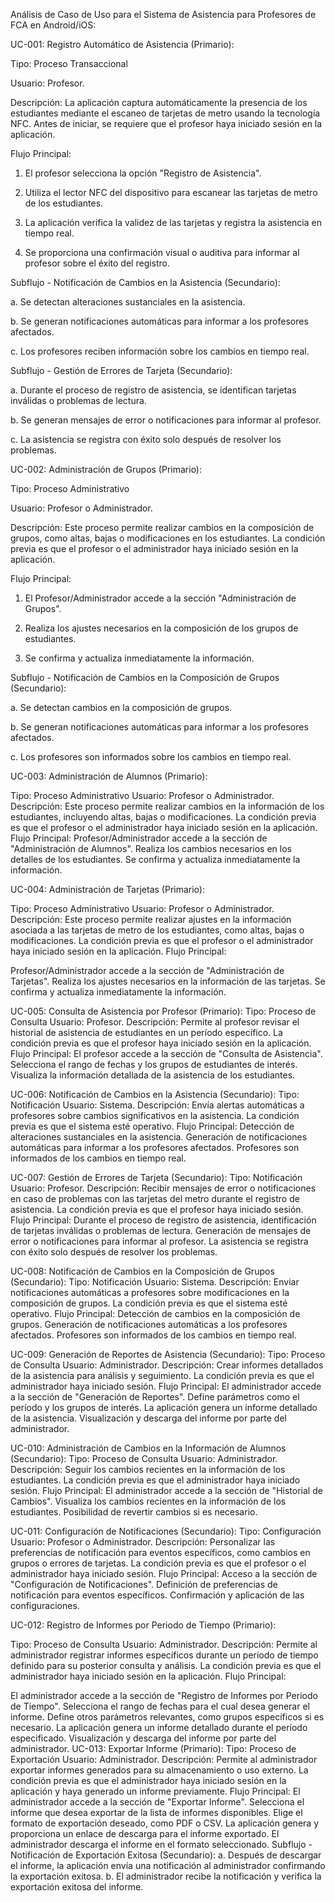 Análisis de Caso de Uso para el Sistema de Asistencia para Profesores de FCA en Android/iOS:

UC-001: Registro Automático de Asistencia (Primario):

Tipo: Proceso Transaccional

Usuario: Profesor.

Descripción: La aplicación captura automáticamente la presencia de los estudiantes mediante el escaneo de tarjetas de metro usando la tecnología NFC. Antes de iniciar, se requiere que el profesor haya iniciado sesión en la aplicación.

Flujo Principal:

1. El profesor selecciona la opción "Registro de Asistencia".

2. Utiliza el lector NFC del dispositivo para escanear las tarjetas de metro de los estudiantes.

3. La aplicación verifica la validez de las tarjetas y registra la asistencia en tiempo real.

4. Se proporciona una confirmación visual o auditiva para informar al profesor sobre el éxito del registro.

Subflujo - Notificación de Cambios en la Asistencia (Secundario):

a. Se detectan alteraciones sustanciales en la asistencia.

b. Se generan notificaciones automáticas para informar a los profesores afectados.

c. Los profesores reciben información sobre los cambios en tiempo real.

Subflujo - Gestión de Errores de Tarjeta (Secundario):

a. Durante el proceso de registro de asistencia, se identifican tarjetas inválidas o problemas de lectura.

b. Se generan mensajes de error o notificaciones para informar al profesor.

c. La asistencia se registra con éxito solo después de resolver los problemas.


UC-002: Administración de Grupos (Primario):

Tipo: Proceso Administrativo

Usuario: Profesor o Administrador.

Descripción: Este proceso permite realizar cambios en la composición de grupos, como altas, bajas o modificaciones en los estudiantes. La condición previa es que el profesor o el administrador haya iniciado sesión en la aplicación.

Flujo Principal:

1. El Profesor/Administrador accede a la sección "Administración de Grupos".

2. Realiza los ajustes necesarios en la composición de los grupos de estudiantes.

3. Se confirma y actualiza inmediatamente la información.

Subflujo - Notificación de Cambios en la Composición de Grupos (Secundario):

a. Se detectan cambios en la composición de grupos.

b. Se generan notificaciones automáticas para informar a los profesores afectados.

c. Los profesores son informados sobre los cambios en tiempo real.

UC-003: Administración de Alumnos (Primario):

Tipo: Proceso Administrativo
Usuario: Profesor o Administrador.
Descripción: Este proceso permite realizar cambios en la información de los estudiantes, incluyendo altas, bajas o modificaciones. La condición previa es que el profesor o el administrador haya iniciado sesión en la aplicación.
Flujo Principal:
Profesor/Administrador accede a la sección de "Administración de Alumnos".
Realiza los cambios necesarios en los detalles de los estudiantes.
Se confirma y actualiza inmediatamente la información.


UC-004: Administración de Tarjetas (Primario):

Tipo: Proceso Administrativo
Usuario: Profesor o Administrador.
Descripción: Este proceso permite realizar ajustes en la información asociada a las tarjetas de metro de los estudiantes, como altas, bajas o modificaciones. La condición previa es que el profesor o el administrador haya iniciado sesión en la aplicación.
Flujo Principal:

Profesor/Administrador accede a la sección de "Administración de Tarjetas".
Realiza los ajustes necesarios en la información de las tarjetas.
Se confirma y actualiza inmediatamente la información.

UC-005: Consulta de Asistencia por Profesor (Primario):
Tipo: Proceso de Consulta
Usuario: Profesor.
Descripción: Permite al profesor revisar el historial de asistencia de estudiantes en un período específico. La condición previa es que el profesor haya iniciado sesión en la aplicación.
Flujo Principal:
El profesor accede a la sección de "Consulta de Asistencia".
Selecciona el rango de fechas y los grupos de estudiantes de interés.
Visualiza la información detallada de la asistencia de los estudiantes.

UC-006: Notificación de Cambios en la Asistencia (Secundario):
Tipo: Notificación
Usuario: Sistema.
Descripción: Envía alertas automáticas a profesores sobre cambios significativos en la asistencia. La condición previa es que el sistema esté operativo.
Flujo Principal:
Detección de alteraciones sustanciales en la asistencia.
Generación de notificaciones automáticas para informar a los profesores afectados.
Profesores son informados de los cambios en tiempo real.

UC-007: Gestión de Errores de Tarjeta (Secundario):
Tipo: Notificación
Usuario: Profesor.
Descripción: Recibir mensajes de error o notificaciones en caso de problemas con las tarjetas del metro durante el registro de asistencia. La condición previa es que el profesor haya iniciado sesión.
Flujo Principal:
Durante el proceso de registro de asistencia, identificación de tarjetas inválidas o problemas de lectura.
Generación de mensajes de error o notificaciones para informar al profesor.
La asistencia se registra con éxito solo después de resolver los problemas.

UC-008: Notificación de Cambios en la Composición de Grupos (Secundario):
Tipo: Notificación
Usuario: Sistema.
Descripción: Enviar notificaciones automáticas a profesores sobre modificaciones en la composición de grupos. La condición previa es que el sistema esté operativo.
Flujo Principal:
Detección de cambios en la composición de grupos.
Generación de notificaciones automáticas a los profesores afectados.
Profesores son informados de los cambios en tiempo real.


UC-009: Generación de Reportes de Asistencia (Secundario):
Tipo: Proceso de Consulta
Usuario: Administrador.
Descripción: Crear informes detallados de la asistencia para análisis y seguimiento. La condición previa es que el administrador haya iniciado sesión.
Flujo Principal:
El administrador accede a la sección de "Generación de Reportes".
Define parámetros como el período y los grupos de interés.
La aplicación genera un informe detallado de la asistencia.
Visualización y descarga del informe por parte del administrador.


UC-010: Administración de Cambios en la Información de Alumnos (Secundario):
Tipo: Proceso de Consulta
Usuario: Administrador.
Descripción: Seguir los cambios recientes en la información de los estudiantes. La condición previa es que el administrador haya iniciado sesión.
Flujo Principal:
El administrador accede a la sección de "Historial de Cambios".
Visualiza los cambios recientes en la información de los estudiantes.
Posibilidad de revertir cambios si es necesario.

UC-011: Configuración de Notificaciones (Secundario):
Tipo: Configuración
Usuario: Profesor o Administrador.
Descripción: Personalizar las preferencias de notificación para eventos específicos, como cambios en grupos o errores de tarjetas. La condición previa es que el profesor o el administrador haya iniciado sesión.
Flujo Principal:
Acceso a la sección de "Configuración de Notificaciones".
Definición de preferencias de notificación para eventos específicos.
Confirmación y aplicación de las configuraciones.


UC-012: Registro de Informes por Periodo de Tiempo (Primario):

Tipo: Proceso de Consulta
Usuario: Administrador.
Descripción: Permite al administrador registrar informes específicos durante un período de tiempo definido para su posterior consulta y análisis. La condición previa es que el administrador haya iniciado sesión en la aplicación.
Flujo Principal:

El administrador accede a la sección de "Registro de Informes por Periodo de Tiempo".
Selecciona el rango de fechas para el cual desea generar el informe.
Define otros parámetros relevantes, como grupos específicos si es necesario.
La aplicación genera un informe detallado durante el período especificado.
Visualización y descarga del informe por parte del administrador.
UC-013: Exportar Informe (Primario):
Tipo: Proceso de Exportación
Usuario: Administrador.
Descripción: Permite al administrador exportar informes generados para su almacenamiento o uso externo. La condición previa es que el administrador haya iniciado sesión en la aplicación y haya generado un informe previamente.
Flujo Principal:
El administrador accede a la sección de "Exportar Informe".
Selecciona el informe que desea exportar de la lista de informes disponibles.
Elige el formato de exportación deseado, como PDF o CSV.
La aplicación genera y proporciona un enlace de descarga para el informe exportado.
El administrador descarga el informe en el formato seleccionado.
Subflujo - Notificación de Exportación Exitosa (Secundario):
a. Después de descargar el informe, la aplicación envía una notificación al administrador confirmando la exportación exitosa.
b. El administrador recibe la notificación y verifica la exportación exitosa del informe.
